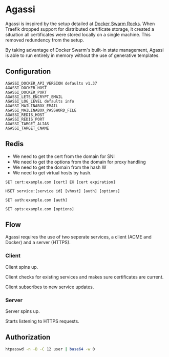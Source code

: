 # Agassi
Agassi is inspired by the setup detailed at [Docker Swarm Rocks](https://dockerswarm.rocks/). When Traefik dropped support for distributed certificate storage, it created a situation all certificates were stored locally on a single machine. This removed redundency from the setup.

By taking advantage of Docker Swarm's built-in state management, Agassi is able to run entirely in memory without the use of generative templates.

## Configuration
```
AGASSI_DOCKER_API_VERSION defaults v1.37
AGASSI_DOCKER_HOST
AGASSI_DOCKER_PORT
AGASSI_LETS_ENCRYPT_EMAIL
AGASSI_LOG_LEVEL defaults info
AGASSI_MAILINABOX_EMAIL
AGASSI_MAILINABOX_PASSWORD_FILE
AGASSI_REDIS_HOST
AGASSI_REDIS_PORT
AGASSI_TARGET_ALIAS
AGASSI_TARGET_CNAME
```
## Redis
- We need to get the cert from the domain for SNI
- We need to get the options from the domain for proxy handling
- We need to get the domain from the hash W
- We need to get virtual hosts by hash.

`SET cert:example.com [cert] EX [cert expiration]`

`HSET service:[service id] [vhost] [auth] [options]`

`SET auth:example.com [auth]`

`SET opts:example.com [options]`

## Flow
Agassi requires the use of two seperate services, a client (ACME and Docker) and a server (HTTPS).
### Client
Client spins up.

Client checks for existing services and makes sure certificates are current.

Client subscribes to new service updates.

### Server
Server spins up.

Starts listening to HTTPS requests.

## Authorization
```sh
htpasswd -n -B -C 12 user | base64 -w 0
```
